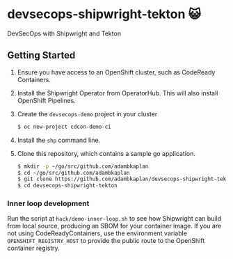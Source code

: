 # devsecops-shipwright-tekton 😺

DevSecOps with Shipwright and Tekton

## Getting Started

1. Ensure you have access to an OpenShift cluster, such as CodeReady Containers.
2. Install the Shipwright Operator from OperatorHub. This will also install OpenShift Pipelines.
3. Create the `devsecops-demo` project in your cluster

   ```sh
   $ oc new-project cdcon-demo-ci
   ```

4. Install the `shp` command line.
5. Clone this repository, which contains a sample go application.

   ```sh
   $ mkdir -p ~/go/src/github.com/adambkaplan
   $ cd ~/go/src/github.com/adambkaplan
   $ git clone https://github.com/adambkaplan/devsecops-shipwright-tekton.git
   $ cd devsecops-shipwright-tekton
   ```

### Inner loop development

Run the script at `hack/demo-inner-loop.sh` to see how Shipwright can build from local source,
producing an SBOM for your container image.
If you are not using CodeReadyContainers, use the environment variable `OPENSHIFT_REGISTRY_HOST` to
provide the public route to the OpenShift container registry.
